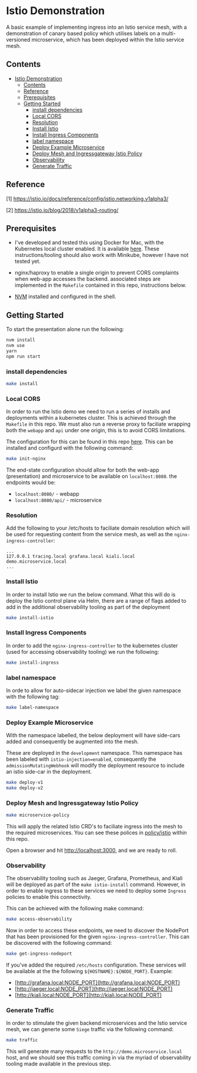 # Istio Demonstration

A basic example of implementing ingress into an Istio service mesh, with a demonstration of canary based policy which utilises labels on a multi-versioned microservice, which has been deployed within the Istio service mesh.

## Contents

- [Istio Demonstration](#istio-demonstration)
    - [Contents](#contents)
    - [Reference](#reference)
    - [Prerequisites](#prerequisites)
    - [Getting Started](#getting-started)
        - [install dependencies](#install-dependencies)
        - [Local CORS](#local-cors)
        - [Resolution](#resolution)
        - [Install Istio](#install-istio)
        - [Install Ingress Components](#install-ingress-components)
        - [label namespace](#label-namespace)
        - [Deploy Example Microservice](#deploy-example-microservice)
        - [Deploy Mesh and Ingressgateway Istio Policy](#deploy-mesh-and-ingressgateway-istio-policy)
        - [Observability](#observability)
        - [Generate Traffic](#generate-traffic)

## Reference

[1] https://istio.io/docs/reference/config/istio.networking.v1alpha3/

[2] https://istio.io/blog/2018/v1alpha3-routing/

## Prerequisites

- I've developed and tested this using Docker for Mac, with the Kubernetes local cluster enabled.  It is available [here](https://store.docker.com/editions/community/docker-ce-desktop-mac).  These instructions/tooling should also work with Minikube, however I have not tested yet.

- nginx/haproxy to enable a single origin to prevent CORS complaints when web-app accesses the backend. associated steps are implemented in the `Makefile` contained in this repo, instructions below.

- [NVM](https://github.com/creationix/nvm) installed and configured in the shell.

## Getting Started

To start the presentation alone run the following:

```bash
nvm install
nvm use
yarn
npm run start
```

### install dependencies

```bash
make install
```

### Local CORS

In order to run the Istio demo we need to run a series of installs and deployments within a kubernetes cluster. This is achieved through the `Makefile` in this repo.
We must also run a reverse proxy to faciliate wrapping both the `webapp` and `api` under one origin, this is to avoid CORS limitations.

The configuration for this can be found in this repo [here](policy/nginx/nginx.conf). This can be installed and configurd with the following command:

```bash
make init-nginx
```

The end-state configuration should allow for both the web-app (presentation) and microservice to be available on `localhost:8080`. the endpoints would be:

- `localhost:8080/` - webapp
- `localhost:8080/api/` - microservice

### Resolution

Add the following to your /etc/hosts to faciliate domain resolution which will be
used for requesting content from the service mesh, as well as the `nginx-ingress-controller`:

```text
...
127.0.0.1 tracing.local grafana.local kiali.local demo.microservice.local
...
```

### Install Istio

In order to install Istio we run the below command. What this will do is deploy the Istio control plane via Helm, there are a range of flags added to add in the additional observability tooling as part of the deployment

```bash
make install-istio
```

### Install Ingress Components

In order to add the `nginx-ingress-controller` to the kubernetes cluster (used for accessing observability tooling) we run the following:

```bash
make install-ingress
```

### label namespace

In orde to allow for auto-sidecar injection we label the given namespace with the following tag:

```bash
make label-namespace
```

### Deploy Example Microservice

With the namespace labelled, the below deployment will have side-cars added and consequently be augmented into the mesh.

These are deployed in the `development` namespace. This namespace has been labeled with `istio-injection=enabled`, consequently the `admissionMutatingWebhook` will modify the deployment resource to include an istio side-car in the deployment.

```bash
make deploy-v1
make deploy-v2
```

### Deploy Mesh and Ingressgateway Istio Policy

```bash
make microservice-policy
```

This will apply the related Istio CRD's to faciliate ingress into the mesh to the required microservices. You can see these polices in [policy/istio](/policy/istio) within this repo.

Open a browser and hit [http://localhost:3000](http://localhost:3000), and we are ready to roll.

### Observability

The observability tooling such as Jaeger, Grafana, Prometheus, and Kiali will be deployed as part of the `make istio-install` command. However, in order to enable ingress to these services we need to deploy some `Ingress` policies to enable this connectivity.

This can be achieved with the following make command:

```bash
make access-observability
```

Now in order to access these endpoints, we need to discover the NodePort that has been provisioned for the given `nginx-ingress-controller`. This can be discovered with the following command:

```bash
make get-ingress-nodeport
```

If you've added the required `/etc/hosts` configuration. These services will be available at the the following `${HOSTNAME}:${NODE_PORT}`. Example:

- [http://grafana.local:NODE_PORT](http://grafana.local:NODE_PORT)
- [http://jaeger.local:NODE_PORT](http://jaeger.local:NODE_PORT)
- [http://kiali.local:NODE_PORT](http://kiali.local:NODE_PORT)

### Generate Traffic

In order to stimulate the given backend microservices and the Istio service mesh, we can generte some `Siege` traffic via the following command:

```bash
make traffic
```

This will generate many requests to the `http://demo.microservice.local` host, and we should see this traffic coming in via the myriad of observability tooling made available in the previous step.
